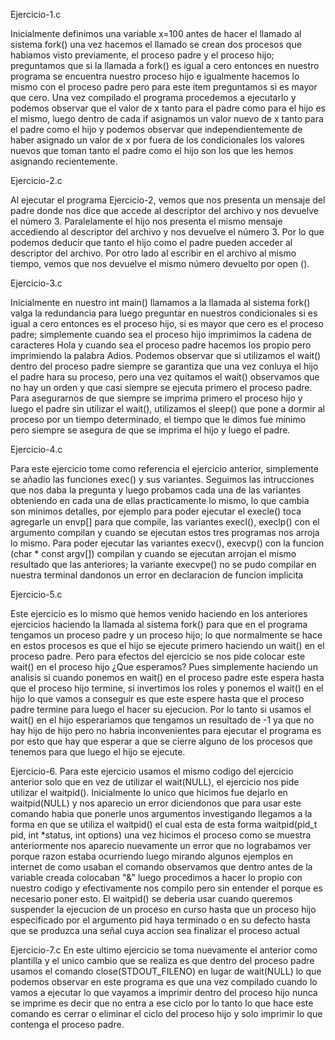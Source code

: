 Ejercicio-1.c

Inicialmente definimos una variable x=100 antes de hacer el llamado al sistema 
fork() una vez hacemos el llamado se crean dos procesos que habiamos visto
previamente, el proceso padre y el proceso hijo; preguntamos que si la llamada a
fork() es igual a cero entonces en nuestro programa se encuentra nuestro proceso 
hijo e igualmente hacemos lo mismo con el proceso padre pero para este item 
preguntamos si es mayor que cero. Una vez compilado el programa procedemos a 
ejecutarlo y podemos observar que el valor de x tanto para el padre como para el 
hijo es el mismo, luego dentro de cada if asignamos un valor nuevo de x tanto para
el padre como el hijo y podemos observar que independientemente de haber asignado
un valor de x por fuera de los condicionales los valores nuevos que toman tanto el 
padre como el hijo son los que les hemos asignando recientemente.

Ejercicio-2.c

Al ejecutar el programa Ejercicio-2, vemos que nos presenta un mensaje del padre 
donde nos dice que accede al descriptor del archivo y nos devuelve el número 3.
Paralelamente el hijo nos presenta el mismo mensaje accediendo al descriptor del
archivo y nos devuelve el número 3. Por lo que podemos deducir que tanto el hijo
como el padre pueden acceder al descriptor del archivo. Por otro lado al escribir
en el archivo al mismo tiempo, vemos que nos devuelve el mismo número devuelto
por open ().



Ejercicio-3.c

Inicialmente en nuestro int main() llamamos a la llamada al sistema fork() 
valga la redundancia para luego preguntar en nuestros condicionales si es 
igual a cero entonces es el proceso hijo, si es mayor que cero es el proceso
padre; simplemente cuando sea el proceso hijo imprimimos la cadena de 
caracteres Hola y cuando sea el proceso padre hacemos los propio pero
imprimiendo la palabra Adios. Podemos observar que si utilizamos el wait()
dentro del proceso padre siempre se garantiza que una vez conluya el hijo
el padre hara su proceso, pero una vez quitamos el wait() observamos que
no hay un orden y que casi siempre se ejecuta primero el proceso padre. Para
asegurarnos de que siempre se imprima primero el proceso hijo y luego el padre
sin utilizar el wait(), utilizamos el sleep() que pone a dormir al proceso
por un tiempo determinado, el tiempo que le dimos fue minimo pero siempre 
se asegura de que se imprima el hijo y luego el padre.

Ejercicio-4.c

Para este ejercicio tome como referencia el ejercicio anterior, simplemente se 
añadio las funciones exec() y sus variantes. Seguimos las intrucciones que nos
daba la pregunta y luego probamos cada una de las variantes obteniendo en cada
una de ellas practicamente lo mismo, lo que cambia son minimos detalles, por 
ejemplo para poder ejecutar el execle() toca agregarle un envp[] para que 
compile, las variantes execl(), execlp() con el argumento compilan y cuando se 
ejecutan estos tres programas nos arroja lo mismo. Para poder ejecutar las
variantes execv(), execvp() con la funcion (char * const argv[]) compilan y
cuando se ejecutan arrojan el mismo resultado que las anteriores; la variante 
execvpe() no se pudo compilar en nuestra terminal dandonos un error en declaracion
de funcion implicita

Ejercicio-5.c

Este ejercicio es lo mismo que hemos venido haciendo en los anteriores ejercicios
haciendo la llamada al sistema fork() para que en el programa tengamos un proceso
padre y un proceso hijo; lo que normalmente se hace en estos procesos es que el
hijo se ejecute primero haciendo un wait() en el proceso padre. Pero para efectos
del ejercicio se nos pide colocar este wait() en el proceso hijo ¿Que esperamos?
Pues simplemente haciendo un analisis si cuando ponemos en wait() en el proceso
padre este espera hasta que el proceso hijo termine, si invertimos los roles y
ponemos el wait() en el hijo lo que vamos a conseguir es que este espere hasta
que el proceso padre termine para luego el hacer su ejecucion. Por lo tanto
si usamos el wait() en el hijo esperariamos que tengamos un resultado de -1 ya
que no hay hijo de hijo pero no habria inconvenientes para ejecutar el programa 
es por esto que hay que esperar a que se cierre alguno de los procesos que tenemos
para que luego el hijo se ejecute.

Ejercicio-6.
Para este ejercicio usamos el mismo codigo del ejercicio anterior solo que en
vez de utilizar el wait(NULL), el ejercicio nos pide utilizar el waitpid().
Inicialmente lo unico que hicimos fue dejarlo en waitpid(NULL) y nos aparecio
un error diciendonos que para usar este comando habia que ponerle unos argumentos
investigando llegamos a la forma en que se utiliza el waitpid() el cual esta de
esta forma waitpid(pid_t pid, int *status, int options) una vez hicimos el proceso
como se muestra anteriormente nos aparecio nuevamente un error que no lograbamos
ver porque razon estaba ocurriendo luego mirando algunos ejemplos en internet de
como usaban el comando observamos que dentro antes de la variable creada colocaban
"&" luego procedimos a hacer lo propio con nuestro codigo y efectivamente nos
compilo pero sin entender el porque es necesario poner esto.
El waitpid() se deberia usar cuando queremos suspender la ejecucion de un proceso
en curso hasta que un proceso hijo especificado por el argumento pid haya terminado o
en su defecto hasta que se produzca una señal cuya accion sea finalizar el proceso
actual

Ejercicio-7.c
En este ultimo ejercicio se toma nuevamente el anterior como plantilla y el unico
cambio que se realiza es que dentro del proceso padre usamos el comando 
close(STDOUT_FILENO) en lugar de wait(NULL) lo que podemos observar en este programa
es que una vez compilado cuando lo vamos a ejecutar lo que vayamos a imprimir dentro
del proceso hijo nunca se imprime es decir que no entra a ese ciclo por lo tanto
lo que hace este comando es cerrar o eliminar el ciclo del proceso hijo y solo
imprimir lo que contenga el proceso padre.
